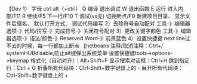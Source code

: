 【Dev
1）
字母	ctrl		alt（+ctrl）
Q	编译		退出调试
W			退出函数
E	运行		进入内部/F11
R	继续/F5		下一行/F10
T	调试(vs无)	切换断点/F9
新建项目目录、
显示文件后缀名、
默认打开方式、
调试代码编写
2）去除符号自动配对
工具-》编辑器选项-》代码/拼写-》完成符号-》关闭符号配对
3）更改关键字颜色
工具-》编辑器选项-》语法/颜色-》Reserved Word-》前景蓝色
4）设置快捷键
next line过不去的时候，每一行都加上断点
【netbeans
注释/取消注释：Ctrl+/
systemHUBdisable,防止alt键弹出系统菜单
设置快捷键tools->options->keymap
格式化（自动对齐）：Alt+Shift+F
显示搜索对话框：Ctrl+H
跳到指定行：Ctrl + G
折叠所有代码块：Ctrl-Shift+数字键盘上的 -
展开所有代码块：Ctrl-Shift+数字键盘上的 + 

